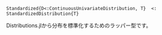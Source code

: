 ```
Standardized{D<:ContinuousUnivariateDistribution, T}  <: StandardizedDistribution{T}
```

Distributions.jlから分布を標準化するためのラッパー型です。
